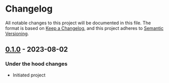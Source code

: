 # Changelog

All notable changes to this project will be documented in this file.
The format is based on [Keep a Changelog], and this project adheres to [Semantic Versioning].

## [0.1.0] - 2023-08-02

### Under the hood changes

- Initiated project

[Unreleased]: https://gitlab.com/rarimo/collabland-rarimo-poh-action/compare/0.1.0...HEAD
[0.1.0]: https://gitlab.com/rarimo/collabland-rarimo-poh-action/tags/0.1.0
[Keep a Changelog]: https://keepachangelog.com/en/1.0.0/
[Semantic Versioning]: https://semver.org/spec/v2.0.0.html
